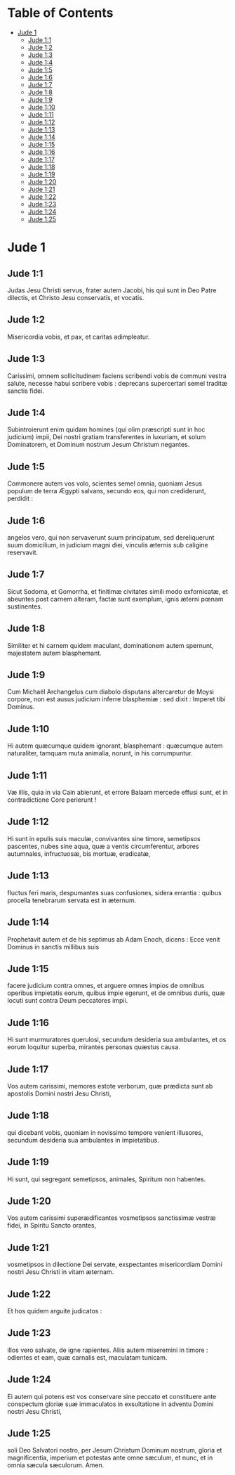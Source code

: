 
# Table of Contents

-   [Jude 1](#orgf87d5c9)
    -   [Jude 1:1](#org3adca3b)
    -   [Jude 1:2](#orge946170)
    -   [Jude 1:3](#org06868de)
    -   [Jude 1:4](#orgc3e923c)
    -   [Jude 1:5](#org6fd83ec)
    -   [Jude 1:6](#orgfdab8bc)
    -   [Jude 1:7](#orgcc7a330)
    -   [Jude 1:8](#org2301caf)
    -   [Jude 1:9](#org1d7e09c)
    -   [Jude 1:10](#org20b9875)
    -   [Jude 1:11](#org03d9b00)
    -   [Jude 1:12](#orga62787b)
    -   [Jude 1:13](#orge40cf46)
    -   [Jude 1:14](#org57496a7)
    -   [Jude 1:15](#org5b14f86)
    -   [Jude 1:16](#org3fe5449)
    -   [Jude 1:17](#org184cc91)
    -   [Jude 1:18](#org8288c50)
    -   [Jude 1:19](#org18c5632)
    -   [Jude 1:20](#orgba8d4ac)
    -   [Jude 1:21](#org8ef962d)
    -   [Jude 1:22](#orgc89f102)
    -   [Jude 1:23](#org25ec53d)
    -   [Jude 1:24](#orgeba0f13)
    -   [Jude 1:25](#orgb51e7db)



<a id="orgf87d5c9"></a>

# Jude 1


<a id="org3adca3b"></a>

## Jude 1:1

Judas Jesu Christi servus, frater autem Jacobi, his qui sunt in Deo Patre dilectis, et Christo Jesu conservatis, et vocatis.


<a id="orge946170"></a>

## Jude 1:2

Misericordia vobis, et pax, et caritas adimpleatur.  


<a id="org06868de"></a>

## Jude 1:3

Carissimi, omnem sollicitudinem faciens scribendi vobis de communi vestra salute, necesse habui scribere vobis : deprecans supercertari semel traditæ sanctis fidei.


<a id="orgc3e923c"></a>

## Jude 1:4

Subintroierunt enim quidam homines (qui olim præscripti sunt in hoc judicium) impii, Dei nostri gratiam transferentes in luxuriam, et solum Dominatorem, et Dominum nostrum Jesum Christum negantes.  


<a id="org6fd83ec"></a>

## Jude 1:5

Commonere autem vos volo, scientes semel omnia, quoniam Jesus populum de terra Ægypti salvans, secundo eos, qui non crediderunt, perdidit :


<a id="orgfdab8bc"></a>

## Jude 1:6

angelos vero, qui non servaverunt suum principatum, sed dereliquerunt suum domicilium, in judicium magni diei, vinculis æternis sub caligine reservavit.


<a id="orgcc7a330"></a>

## Jude 1:7

Sicut Sodoma, et Gomorrha, et finitimæ civitates simili modo exfornicatæ, et abeuntes post carnem alteram, factæ sunt exemplum, ignis æterni pœnam sustinentes.


<a id="org2301caf"></a>

## Jude 1:8

Similiter et hi carnem quidem maculant, dominationem autem spernunt, majestatem autem blasphemant.


<a id="org1d7e09c"></a>

## Jude 1:9

Cum Michaël Archangelus cum diabolo disputans altercaretur de Moysi corpore, non est ausus judicium inferre blasphemiæ : sed dixit : Imperet tibi Dominus.


<a id="org20b9875"></a>

## Jude 1:10

Hi autem quæcumque quidem ignorant, blasphemant : quæcumque autem naturaliter, tamquam muta animalia, norunt, in his corrumpuntur.


<a id="org03d9b00"></a>

## Jude 1:11

Væ illis, quia in via Cain abierunt, et errore Balaam mercede effusi sunt, et in contradictione Core perierunt !  


<a id="orga62787b"></a>

## Jude 1:12

Hi sunt in epulis suis maculæ, convivantes sine timore, semetipsos pascentes, nubes sine aqua, quæ a ventis circumferentur, arbores autumnales, infructuosæ, bis mortuæ, eradicatæ,


<a id="orge40cf46"></a>

## Jude 1:13

fluctus feri maris, despumantes suas confusiones, sidera errantia : quibus procella tenebrarum servata est in æternum.


<a id="org57496a7"></a>

## Jude 1:14

Prophetavit autem et de his septimus ab Adam Enoch, dicens : Ecce venit Dominus in sanctis millibus suis


<a id="org5b14f86"></a>

## Jude 1:15

facere judicium contra omnes, et arguere omnes impios de omnibus operibus impietatis eorum, quibus impie egerunt, et de omnibus duris, quæ locuti sunt contra Deum peccatores impii.


<a id="org3fe5449"></a>

## Jude 1:16

Hi sunt murmuratores querulosi, secundum desideria sua ambulantes, et os eorum loquitur superba, mirantes personas quæstus causa.


<a id="org184cc91"></a>

## Jude 1:17

Vos autem carissimi, memores estote verborum, quæ prædicta sunt ab apostolis Domini nostri Jesu Christi,


<a id="org8288c50"></a>

## Jude 1:18

qui dicebant vobis, quoniam in novissimo tempore venient illusores, secundum desideria sua ambulantes in impietatibus.


<a id="org18c5632"></a>

## Jude 1:19

Hi sunt, qui segregant semetipsos, animales, Spiritum non habentes.  


<a id="orgba8d4ac"></a>

## Jude 1:20

Vos autem carissimi superædificantes vosmetipsos sanctissimæ vestræ fidei, in Spiritu Sancto orantes,


<a id="org8ef962d"></a>

## Jude 1:21

vosmetipsos in dilectione Dei servate, exspectantes misericordiam Domini nostri Jesu Christi in vitam æternam.


<a id="orgc89f102"></a>

## Jude 1:22

Et hos quidem arguite judicatos :


<a id="org25ec53d"></a>

## Jude 1:23

illos vero salvate, de igne rapientes. Aliis autem miseremini in timore : odientes et eam, quæ carnalis est, maculatam tunicam.


<a id="orgeba0f13"></a>

## Jude 1:24

Ei autem qui potens est vos conservare sine peccato et constituere ante conspectum gloriæ suæ immaculatos in exsultatione in adventu Domini nostri Jesu Christi,


<a id="orgb51e7db"></a>

## Jude 1:25

soli Deo Salvatori nostro, per Jesum Christum Dominum nostrum, gloria et magnificentia, imperium et potestas ante omne sæculum, et nunc, et in omnia sæcula sæculorum. Amen.    

